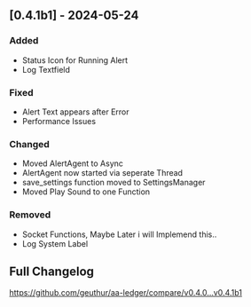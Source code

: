 ## \[0.4.1b1\] - 2024-05-24

### Added

- Status Icon for Running Alert
- Log Textfield

### Fixed

- Alert Text appears after Error
- Performance Issues

### Changed

- Moved AlertAgent to Async
- AlertAgent now started via seperate Thread
- save_settings function moved to SettingsManager
- Moved Play Sound to one Function

### Removed

- Socket Functions, Maybe Later i will Implemend this..
- Log System Label

## Full Changelog

https://github.com/geuthur/aa-ledger/compare/v0.4.0...v0.4.1b1
